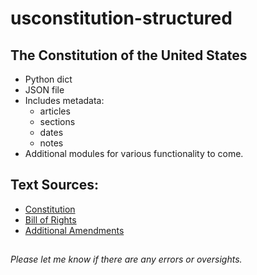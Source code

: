 #  usconstitution-structured
## The Constitution of the United States 
- Python dict
- JSON file
- Includes metadata:
  - articles
  - sections
  - dates
  - notes
- Additional modules for various functionality to come.

## Text Sources:
- [Constitution](https://www.archives.gov/founding-docs/constitution-transcript)
- [Bill of Rights](https://www.archives.gov/founding-docs/bill-of-rights)
- [Additional Amendments](https://www.archives.gov/founding-docs/amendments-11-27)

##
*Please let me know if there are any errors or oversights.*
